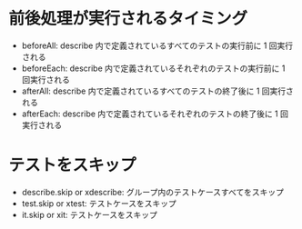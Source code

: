 # 前後処理が実行されるタイミング

- beforeAll: describe 内で定義されているすべてのテストの実行前に 1 回実行される
- beforeEach: describe 内で定義されているそれぞれのテストの実行前に 1 回実行される
- afterAll: describe 内で定義されているすべてのテストの終了後に 1 回実行される
- afterEach: describe 内で定義されているそれぞれのテストの終了後に 1 回実行される

# テストをスキップ

- describe.skip or xdescribe: グループ内のテストケースすべてをスキップ
- test.skip or xtest: テストケースをスキップ
- it.skip or xit: テストケースをスキップ
